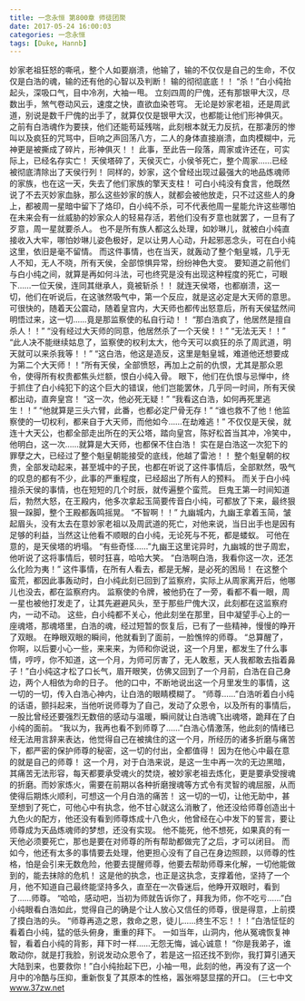 ```yaml
---
title: 一念永恒 第800章 师徒团聚
date: 2017-05-24 16:00:03
categories: 一念永恒
tags: [Duke, Hannb]
---
```


妙家老祖狂怒的嘶吼，整个人如要崩溃，他输了，输的不仅仅是自己的生命，不仅仅是白浩的魂，输的还有他的心智以及判断！
输的彻彻底底！！
“杀！”白小纯抬起头，深吸口气，目中冷冽，大袖一甩。
立刻四周的尸傀，还有那银甲大汉，尽数出手，煞气卷动风云，速度之快，直欲血染苍穹。
无论是妙家老祖，还是周武道，别说是数千尸傀的出手了，就算仅仅是银甲大汉，也都能让他们形神俱灭。
之前有白浩魂作为要挟，他们还能苟延残喘，此刻根本就无力反抗，在那凄厉的惨叫以及疯狂的咒骂中，巨响之声回荡八方，二人的身体直接崩溃，血肉模糊中，元神更是被撕成了碎片，形神俱灭！！
此事，至此告一段落，周家或许还在，可实际上，已经名存实亡！
天侯塔碎了，天侯灭亡，小侯爷死亡，整个周家……已经被彻底清除出了天侯行列！
同样的，妙家，这个曾经出现过最强大的地品炼魂师的家族，也在这一天，失去了他们家族的擎天支柱！
可白小纯没有食言，他既然说了不去灭妙家血脉，那么这些妙家的族人，就都会被他放走，只不过这些人的身上，都被周一星暗中留下了烙印，白小纯不杀，可不代表他周一星能允许这些哪怕在未来会有一丝威胁的妙家众人的轻易存活，若他们没有歹意也就罢了，一旦有了歹意，周一星就要杀人。
也不是所有族人都这么处理，如妙琳儿，就被白小纯直接收入大牢，哪怕妙琳儿姿色极好，足以让男人心动，升起邪恶念头，可在白小纯这里，依旧是毫不留情。
而这件事情，也在当天，就轰动了整个魁皇城，几乎无人不知，无人不晓，所有天侯，全部惊惧异常，纷纷神色大变。
要知道之前他们与白小纯之间，就算是再如何斗法，可也终究是没有出现这种程度的死亡，可眼下……一位天侯，连同其继承人，竟被斩杀！！
就连天侯塔，也都崩溃，这一切，他们在听说后，在这骇然吸气中，第一个反应，就是这必定是大天师的意思。
可很快的，随着天公震动，随着皇宫内，大天师也都传出怒意后，所有天侯猛然间明悟过来，这一切……竟是那监察使的私自行动！！
“那白浩疯了，他居然是擅自杀人！！”
“没有经过大天师的同意，他居然杀了一个天侯！！”
“无法无天！！”
“此人决不能继续姑息了，监察使的权利太大，他今天可以疯狂的杀了周武道，明天就可以来杀我等！！”
“这白浩，他这是造反，这里是魁皇城，难道他还想要成为第二个大天师！！”所有天侯，全部愤怒，再加上之前的仇恨，尤其是那众恩令，使得所有权贵都焦头烂额，恨白小纯入骨。
眼下，他们在仇恨与忌惮中，终于抓住了白小纯犯下的这个巨大的错误，他们岂能罢休，几乎同一时间，所有天侯都出动，直奔皇宫！
“这一次，他必死无疑！”
“我看这白浩，如何再死里逃生！！”
“他就算是三头六臂，此番，也都必定尸骨无存！”
“谁也救不了他！他监察使的一切权利，都来自于大天师，而他如今……在劫难逃！”
不仅仅是天侯，就连十大天公，也都全部走出所在的天公塔，踏向皇宫，陈好松首当其冲，冷笑中，他明白，这一次……就算是大天师，也都保不住白浩！
实在是白浩这一次犯下的罪孽之大，已经过了整个魁皇朝能接受的底线，他越了雷池！！
整个魁皇朝的权贵，全部发动起来，甚至城中的子民，也都在听说了这件事情后，全部默然，吸气的叹息的都有不少，此事的严重程度，已经超出了所有人的预料。
而关于白小纯擅杀天侯的事情，也在短短的几个时辰，就传遍整个蛮荒。
巨鬼王第一时间知道后，勃然大怒，在王殿内，他多次拿起玉简要传音白小纯，可都放了下来，最终狠狠一跺脚，整个王殿都轰鸣摇晃。
“不智啊！！”
九幽城内，九幽王拿着玉简，皱起眉头，没有太去在意妙家老祖以及周武道的死亡，对他来说，当日出手也是因有足够的利益，当然这让他看不顺眼的白小纯，无论死与不死，都是蝼蚁。
可他在意的，是天侯塔的坍塌。
“有些奇怪……”九幽王这里诧异时，九幽城的世子周宏，他听说了这将事情后，顿时狂喜，哈哈大笑。
“白浩啊白浩，我看你这一次，还怎么化险为夷！”
这件事情，在所有人看去，都是无解，是必死的困局！
在这整个蛮荒，都因此事轰动时，白小纯此刻已回到了监察府，实际上从周家离开后，他哪儿也没去，都在监察府内。
监察使的令牌，被他扔在了一旁，看都不看一眼，周一星也被他打发走了，让其先避避风头，至于那些尸傀大汉，此刻都在这监察府内，一动不动。
这些，白小纯都不关心，他此刻坐在那里，目中凝望手心上的一座魂塔，那魂塔里，白浩的魂，经过短暂的恢复后，已有了一些精神，慢慢的睁开了双眼。
在睁眼双眼的瞬间，他就看到了面前，一脸憔悴的师尊。
“总算醒了，你啊，以后要小心一些，来来来，为师和你说说，这一个月里，都发生了什么事情，哼哼，你不知道，这一个月，为师可厉害了，无人敢惹，天人我都敢去指着鼻子！”白小纯这才松了口长气，眉开眼笑，仿佛又回到了一个月前，白浩在自己身边，两个人相依为命的日子。
他的口中，不断地说出这一个月里发生的事情，这一切的一切，传入白浩心神内，让白浩的眼睛模糊了。
“师尊……”白浩听着白小纯的话语，颤抖起来，当他听说师尊为了自己，发动了众恩令，以及所有的事情后，一股比曾经还要强烈无数倍的感动与温暖，瞬间就让白浩魂飞出魂塔，跪拜在了白小纯的面前。
“我以为，我再也看不到师尊了……”白浩心情激荡，他此刻的情绪已经无法用言辞来表达，他觉得自己在被擒住的这一个月，所经历的诸多折磨与痛苦下，都严密的保护师尊的秘密，这一切的付出，全都值得！
因为在他心中最在意的就是自己的师尊！
这一个月，对于白浩来说，是这一生中再一次的无边黑暗，其痛苦无法形容，每天都要承受魂火的焚烧，被妙家老祖去炼化，更是要承受搜魂的折磨。而妙家炼火，需要在前期以各种折磨搜魂等方式令有灵智的魂屈服，从而使得后期炼火顺利，可想这一个月白浩的痛苦！
这一切的一切，让他无助中，甚至想到了死亡，可他心中有执念，他不甘心就这么消散了，他还没给师尊创造出十九色火的配方，他还没有看到师尊炼成十八色火，他曾经在心中发下的誓言，要让师尊成为天品炼魂师的梦想，还没有实现。
他不能死，他不想死，如果真的有一天他必须要死亡，那也是要在对师尊的所有帮助都做完了之后，才可以闭目。
而如今，他还有太多的事情要去处理，他更担心没有了自己在身边照顾，以师尊的性格，怕是会引来无数危险，他要去提醒师尊，他要去帮助师尊来化解，一切他能做到的，能去抹除的危机！
这是他的执念，也正是这执念，支撑着他，坚持了一个月，他不知道自己最终能坚持多久，直至在一次昏迷后，他睁开双眼时，看到了……师尊。
“哈哈，感动吧，当初为师就告诉你了，拜我为师，你不吃亏……”白小纯眼看白浩如此，觉得自己的确是个让人放心又信任的师尊，很是得意，上前摸了摸白浩的头。
“师尊再造之恩，救命之恩，徒儿……终生不忘！！！”白浩怔怔的看着白小纯，猛的低头俯身，重重的拜下。
一如当年，山洞内，他从冤魂恢复神智，看着白小纯的背影，拜下时一样……无怨无悔，诚心诚意！
“你是我弟子，谁敢动你，就是打我脸，别说发动众恩令了，若是这一招还找不到你，我打算引通天大陆到来，也要救你！”白小纯抬起下巴，小袖一甩，此刻的他，再没有了这一个月中的冷酷与压抑，重新恢复了其原本的性格，嚣张嘚瑟显摆的开口。
(三七中文 www.37zw.net